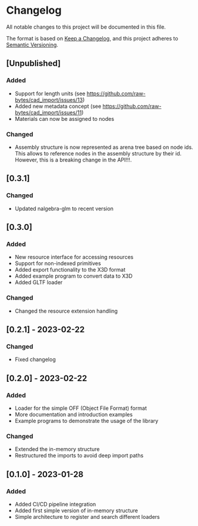 # Changelog

All notable changes to this project will be documented in this file.

The format is based on [Keep a Changelog](https://keepachangelog.com/en/1.0.0/),
and this project adheres to [Semantic Versioning](https://semver.org/spec/v2.0.0.html).

## [Unpublished]

### Added
- Support for length units (see https://github.com/raw-bytes/cad_import/issues/13)
- Added new metadata concept (see https://github.com/raw-bytes/cad_import/issues/11)
- Materials can now be assigned to nodes

### Changed
- Assembly structure is now represented as arena tree based on node ids. This allows to reference nodes in the assembly structure by their id. However, this is a breaking change in the API!!!.

## [0.3.1]

### Changed
- Updated nalgebra-glm to recent version

## [0.3.0]

### Added
- New resource interface for accessing resources
- Support for non-indexed primitives
- Added export functionality to the X3D format
- Added example program to convert data to X3D
- Added GLTF loader

### Changed
- Changed the resource extension handling

## [0.2.1] - 2023-02-22

### Changed
- Fixed changelog

## [0.2.0] - 2023-02-22

### Added
- Loader for the simple OFF (Object File Format) format 
- More documentation and introduction examples
- Example programs to demonstrate the usage of the library

### Changed
- Extended the in-memory structure
- Restructured the imports to avoid deep import paths

## [0.1.0] - 2023-01-28

### Added

- Added CI/CD pipeline integration
- Added first simple version of in-memory structure
- Simple architecture to register and search different loaders